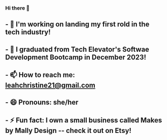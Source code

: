### Hi there 👋

<!--
**leahmally/leahmally** is a ✨ _special_ ✨ repository because its `README.md` (this file) appears on your GitHub profile.

Here are some ideas to get you started:

- 🔭 I’m currently working on ...
- 🌱 I’m currently learning ...
- 👯 I’m looking to collaborate on ...
- 🤔 I’m looking for help with ...
- 💬 Ask me about ...
- 📫 How to reach me: ...
- 😄 Pronouns: ...
- ⚡ Fun fact: ...
-->
## - 🔭 I'm working on landing my first rold in the tech industry!
## - 🌱 I graduated from Tech Elevator's Softwae Development Bootcamp in December 2023!
## - 📫 How to reach me: leahchristine21@gmail.com
## - 😄 Pronouns: she/her
## - ⚡ Fun fact: I own a small business called Makes by Mally Design -- check it out on Etsy!

